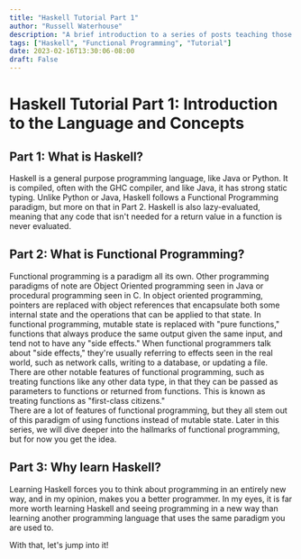```yaml
---
title: "Haskell Tutorial Part 1"
author: "Russell Waterhouse"
description: "A brief introduction to a series of posts teaching those new to Haskell and functional programming about the paradigms and concepts needed for success. "
tags: ["Haskell", "Functional Programming", "Tutorial"]
date: 2023-02-16T13:30:06-08:00
draft: False
---
```


# Haskell Tutorial Part 1: Introduction to the Language and Concepts

## Part 1: What is Haskell?
Haskell is a general purpose programming language, like Java or Python. It is compiled, 
often with the GHC compiler, and like Java, it has strong static typing. Unlike Python or Java, Haskell follows a Functional Programming paradigm, but more on that in Part 2. 
Haskell is also lazy-evaluated, meaning that any code that isn't needed for a return value in a function is never evaluated. 

## Part 2: What is Functional Programming? 
Functional programming is a paradigm all its own. Other programming paradigms of note are Object Oriented programming seen in Java or procedural programming seen in C. 
In object oriented programming, pointers are replaced with object references that encapsulate both some internal state and the operations that can be applied to that state. 
In functional programming, mutable state is replaced with "pure functions," functions that always produce the same output given the same input, and tend not to have any 
"side effects." When functional programmers talk about "side effects," they're usually referring to effects seen in the real world, such as network calls, writing to a database, 
or updating a file.   
There are other notable features of functional programming, such as treating functions like any other data type, in that they can be passed as parameters to functions or 
returned from functions. This is known as treating functions as "first-class citizens."  
There are a lot of features of functional programming, but they all stem out of this paradigm of using functions instead of mutable state. 
Later in this series, we will dive deeper into the hallmarks of functional programming, but for now you get the idea. 

## Part 3: Why learn Haskell? 
Learning Haskell forces you to think about programming in an entirely new way, and in my opinion, makes you a better programmer. In my eyes, it is far more worth 
learning Haskell and seeing programming in a new way than learning another programming language that uses the same paradigm you are used to. 
  
  
With that, let's jump into it!

